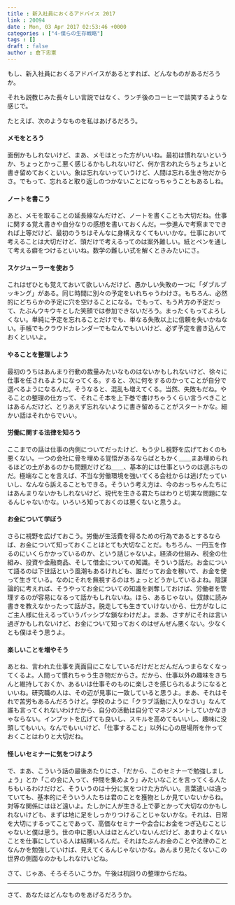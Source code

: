 ```yaml
---
title : 新入社員におくるアドバイス 2017
link : 20094
date : Mon, 03 Apr 2017 02:53:46 +0000
categories : ["4-僕らの生存戦略"]
tags : []
draft : false
author : 倉下忠憲
---
```


もし、新入社員におくるアドバイスがあるとすれば、どんなものがあるだろうか。

それも説教じみた長々しい言説ではなく、ランチ後のコーヒーで談笑するような感じで。

たとえば、次のようなものを私はあげるだろう。

<h4>メモをとろう</h4>

面倒かもしれないけど、まあ、メモはとった方がいいね。最初は慣れないというか、ちょっとかっこ悪く感じるかもしれないけど、何か言われたらちょちょいと書き留めておくといい。象は忘れないっていうけど、人間は忘れる生き物だからさ。でもって、忘れると取り返しのつかないことになっちゃうこともあるしね。

<h4>ノートを書こう</h4>

あと、メモを取ることの延長線なんだけど、ノートを書くことも大切だね。仕事に関する覚え書きや自分なりの感想を書いておくんだ。一歩進んで考察までできれば上等だけど、最初のうちはそんなに身構えなくてもいいかな。仕事において考えることは大切だけど、頭だけで考えるってのは案外難しい。紙とペンを通して考える癖をつけるといいね。数学の難しい式を解くときみたいにさ。

<h4>スケジューラーを使おう</h4>

これはぜひとも覚えておいて欲しいんだけど、愚かしい失敗の一つに「ダブルブッキング」がある。同じ時間に別々の予定をいれちゃうわけさ。もちろん、必然的にどちらかの予定に穴を空けることになる。でもって、もう片方の予定だって、たぶんウキウキとした笑顔では参加できないだろう。まったくもってよろしくない。単純に予定を忘れることだけでも、単なる失敗以上に信頼を失いかねない。手帳でもクラウドカレンダーでもなんでもいいけど、必ず予定を書き込んでおくといいよ。

<h4>やることを整理しよう</h4>

最初のうちはあんまり行動の裁量みたいなものはないかもしれないけど、徐々に仕事を任されるようになってくる。すると、次に何をするのかってことが自分で選べるようになるんだ。そうなると、混乱も増えてくる。当然、失敗もだね。やることの整理の仕方って、それこそ本を上下巻で書けちゃうくらい言うべきことはあるんだけど、とりあえず忘れないように書き留めることがスタートかな。細かい話はそれからでいい。

<h4>労働に関する法律を知ろう</h4>

ここまでの話は仕事の内側についてだったけど、もう少し視野を広げておくのも悪くない。一つの会社に骨を埋める覚悟があるならばともかく＿＿まあ埋められるほどの土があるのかも問題だけどね＿＿、基本的には仕事というのは選ぶものだ。極端なことを言えば、不当な労働環境を強いてくる会社からは逃げたっていいし、なんなら訴えることもできる。そういう考え方は、今のおっちゃんたちにはあんまりないかもしれないけど、現代を生きる君たちはわりと切実な問題になるんじゃないかな。いろいろ知っておくのは悪くないと思うよ。

<h4>お金について学ぼう</h4>

さらに視野を広げておこう。労働が生活費を得るための行為であるとするならば、お金について知っておくことはとても大切なことだ。もちろん、一円玉を作るのにいくらかかっているのか、という話じゃないよ。経済の仕組み、税金の仕組み、投資や金融商品、そして借金についての知識。そういう話だ。お金について語るのは下世話という風潮もあるけれども、誰だってお金を稼いで、お金を使って生きている。なのにそれを無視するのはちょっとどうかしているよね。陰謀論的に考えれば、そうやってお金についての知識を剥奪しておけば、労働者を管理するのが容易になるって話かもしれないね。ほら、あるじゃない。奴隷に読み書きを教えなかったって話がさ。脱走しても生きていけないから、仕方がなしにご主人様に仕えるっていうパッシブな鎖なわけだよ。まあ、さすがにそれは言い過ぎかもしれないけど、お金について知っておくのはぜんぜん悪くない。少なくとも僕はそう思うよ。

<h4>楽しいことを増やそう</h4>

あとね、言われた仕事を真面目にこなしているだけだとだんだんつまらなくなってくるよ。人間って慣れちゃう生き物だからさ。だから、仕事以外の趣味をきちんと維持しておくか、あるいは仕事そのものに楽しさを感じられるようになるといいね。研究職の人は、その辺が見事に一致していると思うよ。まあ、それはそれで苦労もあるんだろうけど。学校のように「クラブ活動に入りなさい」なんて誰も言ってくれないわけだから、自分の活動は自分でマネジメントしていかなきゃならない。インプットを広げても良いし、スキルを高めてもいいし、趣味に没頭してもいい。なんでもいいけど、「仕事すること」以外に心の居場所を作っておくことはわりと大切だね。

<h4>怪しいセミナーに気をつけよう</h4>

で、まあ、こういう話の最後あたりにさ、「だから、このセミナーで勉強しましょう」とか「この会に入って、仲間を集めよう」みたいなことを言ってくる人たちもいるわけだけど、そういうのは十分に気をつけた方がいい。言葉遣いは違っていても、基本的にそういう人たちは君のことを獲物としか見ていないからね。対等な関係にはほど遠いよ。たしかに人が生きる上で夢とかって大切なのかもしれないけども、まずは地に足をしっかりつけることじゃないかな。それは、日常を大切にするってことであって、高価なセミナーや会合にお金をつぎ込むことじゃないと僕は思う。世の中に悪い人はほとんどいないんだけど、あまりよくないことを仕事にしている人は結構いるんだ。それはたぶんお金のことや法律のことなんかを勉強していけば、見えてくるんじゃないかな。あんまり見たくないこの世界の側面なのかもしれなけいどね。

さて、じゃあ、そろそろいこうか。午後は机回りの整理からだね。

<hr />

さて、あなたはどんなものをあげるだろうか。
